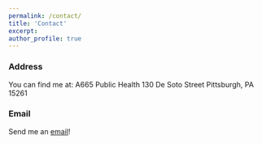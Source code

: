 ```yaml
---
permalink: /contact/
title: 'Contact'
excerpt: 
author_profile: true
---
```

### Address
You can find me at:
A665 Public Health
130 De Soto Street
Pittsburgh, PA 15261

### Email
Send me an <a target='_blank' href="mailto:amandakreider@pitt.edu">email</a>!
